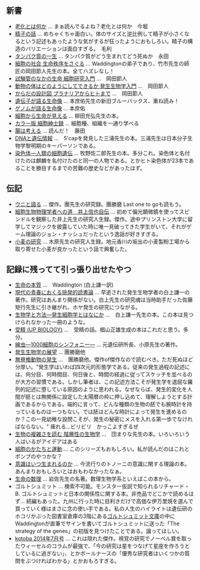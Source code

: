 ## 新書
- [老化とは何か](https://www.iwanami.co.jp/book/b268116.html) ... まぁ読んでるよね？老化とは何か　今堀
- [精子の話](https://www.amazon.co.jp/dp/4004308925) ... めちゃくちゃ面白い。体のサイズと逆比例して精子が小さくなるという記述もあったような気がするが狂ったようにおもしろい。精子の構造のバリエーションは面白すぎる。　毛利
- [タンパク質の一生](https://www.amazon.co.jp/dp/400431139X) ... タンパク質がどう生まれてどう死ぬか　永田
- [細胞の社会 生命秩序をさぐる](https://www.amazon.co.jp/dp/4061326872) ... Waddingtonの弟子であり、竹市先生の師匠の岡田節人先生の本。全てハズレなし！
- [試験管のなかの生命 細胞研究入門](https://www.amazon.co.jp/dp/4004203872) ...　岡田節人　
- [動物の体はどのようにしてできるか 発生生物学入門](https://www.amazon.co.jp/dp/B000J7SAQU) ...　岡田節人　
- [からだの設計図 プラナリアからヒトまで](https://www.amazon.co.jp/dp/4004303583) ...　岡田節人　
- [遺伝子が語る生命像](https://www.amazon.co.jp/dp/4061326449) ...  本庶佑先生の新旧ブルーバックス、重ね読み！　
- [ゲノムが語る生命像](https://www.amazon.co.jp/dp/406257800X) ... 本庶佑
- [細胞から生命が見える](https://www.amazon.co.jp/dp/4004303877) ... 柳田充弘先生の本。
- [カラー版 細胞紳士録](https://www.amazon.co.jp/dp/4004308801) ... 細胞種、組織を一通り学べる
- [腸は考える](https://www.amazon.co.jp/dp/4004301912) ... 読んだ！　藤田
- [DNAと遺伝情報](https://www.amazon.co.jp/dp/4004202655) ...　5'capを発見した三浦先生の本。三浦先生は日本分子生物学黎明期のキーパーソンである。
- [染色体―人類の細胞遺伝](https://www.amazon.co.jp/dp/B000J89XDI/) ... 牧野佐二郎先生の本。多分これ。染色体と名付けたのは麒麟を名付けたのと同一の人物である。とかヒト染色体が23本であることを勝目するまでの苦難の歴史などがあったはず。

## 伝記
- [ウニと語る](https://www.amazon.co.jp/dp/4762205133) ... 傑作。團先生の研究録。團勝磨 Last one to goも読もう。
- [細胞生物物理学者への道　井上信也自伝](https://www.amazon.co.jp/dp/4791769996) ... 初めて偏光顕微鏡を使ってスピンドルを観察した井上先生の研究人生録。傑作。途中プリンストン大学に留学してマジックを披露していた時に唯一見破ってきた学生がいて、それがゲーム理論のジョン・ナッシュだったという逸話が好きすぎる。
- [小麦の研究](https://www.amazon.co.jp/dp/B000JB6MY8) ... 木原先生の研究人生録。地元香川の坂出の小麦製粉工場から取り寄せた小麦が良かったという話で興奮した。

## 記録に残ってて引っ張り出せたやつ
- [生命の本質](https://www.amazon.co.jp/dp/B000JAGA78) ...　Waddington (白上謙一訳)
- [現代の青春におくる挑発的読書論](https://www.amazon.co.jp/dp/B000J9D1AS) ... 早逝された発生生物学者の白上謙一の著作。研究はあんまり関係がない。白上先生の研究魂は当時助手だった佐藤矩行先生に引き継がれ、ホヤ発生の研究につながる。
- [生物学と方法―発生細胞学とはなにか](https://www.amazon.co.jp/dp/B000JA2JAU) ...　白上謙一先生の本。この本は見つけられなかった一冊のような。
- [受精 (UP BIOLOGY)](https://www.hmv.co.jp/artist_%E6%A4%99%E5%B1%B1%E6%AD%A3%E9%9B%84_200000000438460/item_%E5%8F%97%E7%B2%BE-UP-BIOLOGY_4285779) ...　受精の話。椙山正雄生成の本はこれだと思う。多分。
- [線虫―1000細胞のシンフォニー―](https://www.kyoritsu-pub.co.jp/bookdetail/9784320054554) ... 元遺伝研所長、小原先生の著作。
- [発生生物学の展望](https://www.amazon.co.jp/dp/4582508103) ... 團勝磨他
- [無脊椎動物の発生](https://www.amazon.co.jp/dp/4563038083) ...　團勝磨他。傑作of傑作なので読むべき。ただ死ぬほど分厚い。"発生学はいわば四次元的形態学である。従来の発生過程の記述には、何分目、何時間目、何日後と、時間の経過に従ってスケッチを並べるのが大方の習慣である。しかし筆者は、この記述方法こそが発生学を退屈な羅列的記述に堕している原因のように思われる。なぜならば、発生的変化を人間が胚とは無関係に設定した太陽暦の枠に押し込めて、理解しようとする計画であるからである。端的に言って、どんな種類の生物の胚でも腕時計を持っているものは一つもない。では胚はどんな時計によって発生を進めるのか？この一見幼稚な設問こそが、発生の秘密にメスを入れる第一歩でなければならない。" 痺れる...ビリビリ　かっこよすぎるぜ
- [生物の複雑さを読む 階層性の生物学](https://www.amazon.co.jp/dp/4582546307) ...　団まりな先生の本。いろいろいう人はいるがアイデアはある
- [細胞のかたちと運動](https://www.amazon.co.jp/dp/4320055446) ... このシリーズもおもしろい。私が読んだのはこれとポンプのやつかな？
- [意識はいつ生まれるのか](https://www.amazon.co.jp/dp/B01GJOQSO2) ... 今流行りのトノーニの意識に関する理論の本。あんまりおもしろいとはおもわなかったなぁ。
- [生命の数理](https://www.amazon.co.jp/dp/4320056620/) ... 岩佐先生の名著。数理生物学系といえばこの本から。
- ゴルトシュミット ... 検索不可能。モンスター仮説で知られるリチャード・B. ゴルトシュミットと日本の関係性に関する本。非売品でどこかで読めるはず...  続編もあった。九州に行った時に目利きだけで高価な伊万里焼を選んで買っていく様はまさに念の使い手である。私の人生のハイライトは遺伝研のホコリかぶった図書室倉庫の3階にある[ゴルトシュミット文庫](https://hagechouchin443.hatenadiary.org/entry/20141120/1416457986)の中にWaddingtonが直筆でサインを書いてゴルトシュミットに送った「The strategy of the genes」の初版を見つけたことである。譲ってほしい。
- [kotoba 2014年7月号](https://www.amazon.co.jp/kotoba-%E3%82%B3%E3%83%88%E3%83%90-2014%E5%B9%B4-07%E6%9C%88%E5%8F%B7-%E9%9B%91%E8%AA%8C/dp/B00KH7SZZS) ... これは隠れた傑作。視覚の研究でノーベル賞を取ったウィーセルのコラムが最強で、「今の研究は星をつなげて星座を作ろうとしているに過ぎない」、とかポールナースの「優秀な研究者はいくつかの質問をぶつければわかる」とかおもろすぎる。

